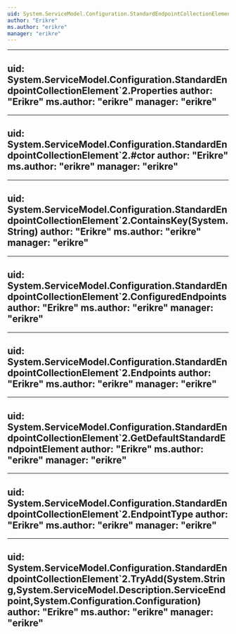 ```yaml
---
uid: System.ServiceModel.Configuration.StandardEndpointCollectionElement`2
author: "Erikre"
ms.author: "erikre"
manager: "erikre"
---
```


---
uid: System.ServiceModel.Configuration.StandardEndpointCollectionElement`2.Properties
author: "Erikre"
ms.author: "erikre"
manager: "erikre"
---

---
uid: System.ServiceModel.Configuration.StandardEndpointCollectionElement`2.#ctor
author: "Erikre"
ms.author: "erikre"
manager: "erikre"
---

---
uid: System.ServiceModel.Configuration.StandardEndpointCollectionElement`2.ContainsKey(System.String)
author: "Erikre"
ms.author: "erikre"
manager: "erikre"
---

---
uid: System.ServiceModel.Configuration.StandardEndpointCollectionElement`2.ConfiguredEndpoints
author: "Erikre"
ms.author: "erikre"
manager: "erikre"
---

---
uid: System.ServiceModel.Configuration.StandardEndpointCollectionElement`2.Endpoints
author: "Erikre"
ms.author: "erikre"
manager: "erikre"
---

---
uid: System.ServiceModel.Configuration.StandardEndpointCollectionElement`2.GetDefaultStandardEndpointElement
author: "Erikre"
ms.author: "erikre"
manager: "erikre"
---

---
uid: System.ServiceModel.Configuration.StandardEndpointCollectionElement`2.EndpointType
author: "Erikre"
ms.author: "erikre"
manager: "erikre"
---

---
uid: System.ServiceModel.Configuration.StandardEndpointCollectionElement`2.TryAdd(System.String,System.ServiceModel.Description.ServiceEndpoint,System.Configuration.Configuration)
author: "Erikre"
ms.author: "erikre"
manager: "erikre"
---
